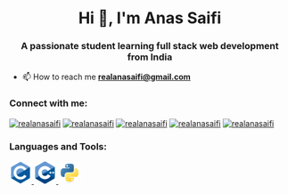<h1 align="center">Hi 👋, I'm Anas Saifi</h1>
<h3 align="center">A passionate student learning full stack web development from India</h3>

- 📫 How to reach me **realanasaifi@gmail.com**

<h3 align="left">Connect with me:</h3>
<p align="left">
<a href="https://twitter.com/realanasaifi" target="blank"><img align="center" src="https://raw.githubusercontent.com/rahuldkjain/github-profile-readme-generator/master/src/images/icons/Social/twitter.svg" alt="realanasaifi" height="30" width="40" /></a>
<a href="https://linkedin.com/in/realanasaifi" target="blank"><img align="center" src="https://raw.githubusercontent.com/rahuldkjain/github-profile-readme-generator/master/src/images/icons/Social/linked-in-alt.svg" alt="realanasaifi" height="30" width="40" /></a>
<a href="https://instagram.com/realanasaifi" target="blank"><img align="center" src="https://raw.githubusercontent.com/rahuldkjain/github-profile-readme-generator/master/src/images/icons/Social/instagram.svg" alt="realanasaifi" height="30" width="40" /></a>
<a href="https://www.hackerrank.com/realanasaifi" target="blank"><img align="center" src="https://raw.githubusercontent.com/rahuldkjain/github-profile-readme-generator/master/src/images/icons/Social/hackerrank.svg" alt="realanasaifi" height="30" width="40" /></a>
<a href="https://www.leetcode.com/realanasaifi" target="blank"><img align="center" src="https://raw.githubusercontent.com/rahuldkjain/github-profile-readme-generator/master/src/images/icons/Social/leet-code.svg" alt="realanasaifi" height="30" width="40" /></a>
</p>

<h3 align="left">Languages and Tools:</h3>
<p align="left"> <a href="https://www.cprogramming.com/" target="_blank" rel="noreferrer"> <img src="https://raw.githubusercontent.com/devicons/devicon/master/icons/c/c-original.svg" alt="c" width="40" height="40"/> </a> <a href="https://www.w3schools.com/cpp/" target="_blank" rel="noreferrer"> <img src="https://raw.githubusercontent.com/devicons/devicon/master/icons/cplusplus/cplusplus-original.svg" alt="cplusplus" width="40" height="40"/> </a> <a href="https://www.python.org" target="_blank" rel="noreferrer"> <img src="https://raw.githubusercontent.com/devicons/devicon/master/icons/python/python-original.svg" alt="python" width="40" height="40"/> </a> </p>
